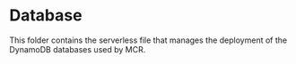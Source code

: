 # Database

This folder contains the serverless file that manages the deployment of the DynamoDB databases used by MCR.
